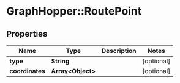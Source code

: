 # GraphHopper::RoutePoint

## Properties
Name | Type | Description | Notes
------------ | ------------- | ------------- | -------------
**type** | **String** |  | [optional] 
**coordinates** | **Array&lt;Object&gt;** |  | [optional] 



